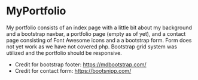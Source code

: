 # MyPortfolio

My portfolio consists of an index page with a little bit about my background and a bootstrap navbar, a portfolio page (empty as of yet), and a contact page consisting of Font Awesome icons and a a bootstrap form. Form does not yet work as we have not covered php. Bootstrap grid system was utilized and the portfolio should be responsive.

* Credit for bootstrap footer: https://mdbootstrap.com/
* Credit for contact form: https://bootsnipp.com/
